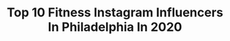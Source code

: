 ---
title: Top 10 Fitness Instagram Influencers In Philadelphia In 2020
description: >-
  Find top fitness Instagram influencers in Philadelphia in 2020. Most popular hashtags: #philly #fitness #philadelphia #workout.
platform: Instagram
profiles:
  - username: "benjiaus"
    fullname: >-
      BENJI CONDIE
    location: "United States"
    followers: 80580
    engagement: 550
    commentsToLikes: 0.013355
    id: ck600jxzwdqot0i14r8pcaybv
    verified: false
    hashtags: "#newyork, #hometown, #nature, #lincolnmemorial"
  - username: "jordynhnasko"
    fullname: >-
      Jordyn Hnasko
    location: "United States"
    followers: 11639
    engagement: 333
    commentsToLikes: 0.048327
    id: ck5c989o6aymc0i1185gdw9rg
    verified: false
    hashtags: "#summer, #jordynhnasko, #fitness, #confidence"
  - username: "iamviviangreen"
    fullname: >-
      iamviviangreen
    location: "United States"
    followers: 63580
    engagement: 215
    commentsToLikes: 0.058248
    id: ck5zqhxh0umtz0i14knobwjtx
    verified: true
    hashtags: "#90svibes, #blackhistorymonth, #sing, #lightup"
  - username: "meowdyxyall"
    fullname: >-
      Allie Kat
    location: "United States"
    followers: 12604
    engagement: 1229
    commentsToLikes: 0.021472
    id: ck5cdgvtaj5px0i1197rkil4i
    verified: false
    hashtags: "#holidays, #thecollective, #hardwayltd, #whiteclaw"
  - username: "coffeestainedlace"
    fullname: >-
      Sydney Paige
    location: "United States"
    followers: 7464
    engagement: 597
    commentsToLikes: 0.079871
    id: ck6uefk8yqmaa0j717icpgteo
    verified: false
    hashtags: "#blazerstyle, #bridalinspo, #littleblackdress, #boybag"
  - username: "the_adam_joseph6"
    fullname: >-
      Adam Joseph
    location: "United States"
    followers: 57880
    engagement: 511
    commentsToLikes: 0.036783
    id: ck0udep0ej0aa0i19rfgw74re
    verified: true
    hashtags: "#hair, #siblings, #batman, #spirit"
  - username: "broadfit"
    fullname: >-
      Brandon Adam
    location: "United States"
    followers: 120121
    engagement: 85
    commentsToLikes: 0.091249
    id: ck55ky91g0cvp0i11yxnmhrgy
    verified: false
    hashtags: "#thankful, #tattoo, #madeinamerica, #video"
  - username: "tonyandersontv"
    fullname: >-
      Tony Anderson
    location: "United States"
    followers: 17871
    engagement: 344
    commentsToLikes: 0.166137
    id: ck6tt2dab879e0j71v0pgl9vw
    verified: false
    hashtags: "#superbowl, #mahomes, #jayz, #mamba"
  - username: "siponwhat"
    fullname: >-
      𝐸𝓁𝓁𝑒 🍻 A Beer Loving Latina
    location: "United States"
    followers: 6845
    engagement: 544
    commentsToLikes: 0.054308
    id: ck14kgpz6pfsh0i19qzy9dl2c
    verified: false
    hashtags: "#phillydrinks, #vermont, #vermontdrinks, #beautyroutine"
  - username: "kinyaclaiborne"
    fullname: >-
      STYLE & SOCIETY Magazine
    location: "United States"
    followers: 51711
    engagement: 176
    commentsToLikes: 0.189650
    id: ck0ubm5pjevw20i19mtdav4nr
    verified: false
    hashtags: "#fieldseats, #sneekpeek, #beverlyhills, #ss20"
---
